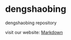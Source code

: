 # dengshaobing
dengshaobing repository

visit our website: [Markdown](http://www.dengshaobing.com/dengshaobing/)